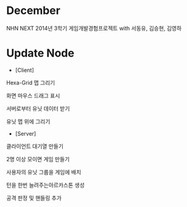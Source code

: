 December
========

NHN NEXT 2014년 3학기 게임개발경험프로젝트 with 서동유, 김승현, 김영하

Update Node
========
* [Client]

Hexa-Grid 맵 그리기

화면 마우스 드래그 표시

서버로부터 유닛 데이터 받기

유닛 맵 위에 그리기

* [Server]

클라이언트 대기열 만들기

2명 이상 모이면 게임 만들기

사용자의 유닛 그룹을 게임에 배치

턴을 한번 늘려주는아르카스톤 생성

공격 판정 및 핸들링 추가
